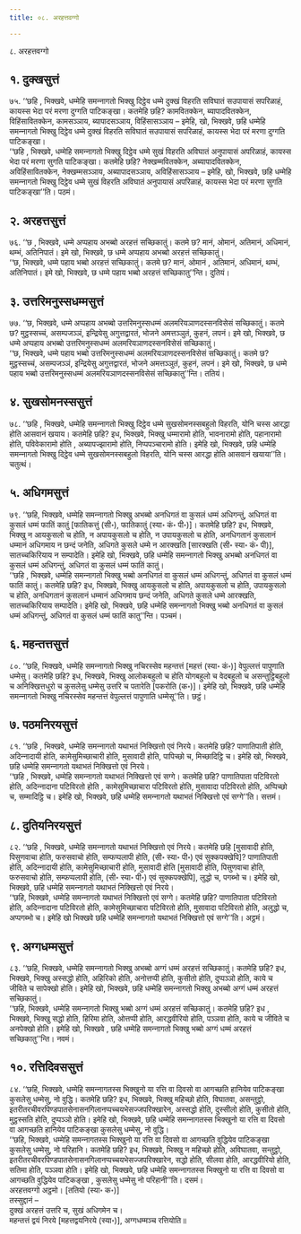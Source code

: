 ```yaml
---
title: ०८. अरहत्तवग्गो

---
```

८. अरहत्तवग्गो  


## १. दुक्खसुत्तं

७५. ‘‘छहि , भिक्खवे, धम्मेहि समन्‍नागतो भिक्खु दिट्ठेव धम्मे दुक्खं विहरति सविघातं सउपायासं सपरिळाहं, कायस्स भेदा परं मरणा दुग्गति पाटिकङ्खा। कतमेहि छहि? कामवितक्‍केन, ब्यापादवितक्‍केन, विहिंसावितक्‍केन, कामसञ्‍ञाय, ब्यापादसञ्‍ञाय, विहिंसासञ्‍ञाय – इमेहि, खो, भिक्खवे, छहि धम्मेहि समन्‍नागतो भिक्खु दिट्ठेव धम्मे दुक्खं विहरति सविघातं सउपायासं सपरिळाहं, कायस्स भेदा परं मरणा दुग्गति पाटिकङ्खा।  
‘‘छहि , भिक्खवे, धम्मेहि समन्‍नागतो भिक्खु दिट्ठेव धम्मे सुखं विहरति अविघातं अनुपायासं अपरिळाहं, कायस्स भेदा परं मरणा सुगति पाटिकङ्खा। कतमेहि छहि? नेक्खम्मवितक्‍केन, अब्यापादवितक्‍केन, अविहिंसावितक्‍केन, नेक्खम्मसञ्‍ञाय, अब्यापादसञ्‍ञाय, अविहिंसासञ्‍ञाय – इमेहि, खो, भिक्खवे, छहि धम्मेहि समन्‍नागतो भिक्खु दिट्ठेव धम्मे सुखं विहरति अविघातं अनुपायासं अपरिळाहं, कायस्स भेदा परं मरणा सुगति पाटिकङ्खा’’ति। पठमं।  


## २. अरहत्तसुत्तं

७६. ‘‘छ , भिक्खवे, धम्मे अप्पहाय अभब्बो अरहत्तं सच्छिकातुं। कतमे छ? मानं, ओमानं, अतिमानं, अधिमानं, थम्भं, अतिनिपातं। इमे खो, भिक्खवे, छ धम्मे अप्पहाय अभब्बो अरहत्तं सच्छिकातुं।  
‘‘छ, भिक्खवे, धम्मे पहाय भब्बो अरहत्तं सच्छिकातुं। कतमे छ? मानं, ओमानं , अतिमानं, अधिमानं, थम्भं, अतिनिपातं। इमे खो, भिक्खवे, छ धम्मे पहाय भब्बो अरहत्तं सच्छिकातु’’न्ति। दुतियं।  


## ३. उत्तरिमनुस्सधम्मसुत्तं

७७. ‘‘छ, भिक्खवे, धम्मे अप्पहाय अभब्बो उत्तरिमनुस्सधम्मं अलमरियञाणदस्सनविसेसं सच्छिकातुं। कतमे छ? मुट्ठस्सच्‍चं, असम्पजञ्‍ञं, इन्द्रियेसु अगुत्तद्वारतं, भोजने अमत्तञ्‍ञुतं, कुहनं, लपनं। इमे खो, भिक्खवे, छ धम्मे अप्पहाय अभब्बो उत्तरिमनुस्सधम्मं अलमरियञाणदस्सनविसेसं सच्छिकातुं।  
‘‘छ, भिक्खवे, धम्मे पहाय भब्बो उत्तरिमनुस्सधम्मं अलमरियञाणदस्सनविसेसं सच्छिकातुं। कतमे छ? मुट्ठस्सच्‍चं, असम्पजञ्‍ञं, इन्द्रियेसु अगुत्तद्वारतं, भोजने अमत्तञ्‍ञुतं, कुहनं, लपनं। इमे खो, भिक्खवे, छ धम्मे पहाय भब्बो उत्तरिमनुस्सधम्मं अलमरियञाणदस्सनविसेसं सच्छिकातु’’न्ति। ततियं।  


## ४. सुखसोमनस्ससुत्तं

७८. ‘‘छहि , भिक्खवे, धम्मेहि समन्‍नागतो भिक्खु दिट्ठेव धम्मे सुखसोमनस्सबहुलो विहरति, योनि चस्स आरद्धा होति आसवानं खयाय। कतमेहि छहि? इध, भिक्खवे, भिक्खु धम्मारामो होति, भावनारामो होति, पहानारामो होति, पविवेकारामो होति , अब्यापज्झारामो होति, निप्पपञ्‍चारामो होति। इमेहि खो, भिक्खवे, छहि धम्मेहि समन्‍नागतो भिक्खु दिट्ठेव धम्मे सुखसोमनस्सबहुलो विहरति, योनि चस्स आरद्धा होति आसवानं खयाया’’ति। चतुत्थं।  


## ५. अधिगमसुत्तं

७९. ‘‘छहि, भिक्खवे, धम्मेहि समन्‍नागतो भिक्खु अभब्बो अनधिगतं वा कुसलं धम्मं अधिगन्तुं, अधिगतं वा कुसलं धम्मं फातिं कातुं [फातिकत्तुं (सी॰), फातिकातुं (स्या॰ कं॰ पी॰)]। कतमेहि छहि? इध, भिक्खवे, भिक्खु न आयकुसलो च होति, न अपायकुसलो च होति, न उपायकुसलो च होति, अनधिगतानं कुसलानं धम्मानं अधिगमाय न छन्दं जनेति, अधिगते कुसले धम्मे न आरक्खति [सारक्खति (सी॰ स्या॰ कं॰ पी)], सातच्‍चकिरियाय न सम्पादेति। इमेहि खो, भिक्खवे, छहि धम्मेहि समन्‍नागतो भिक्खु अभब्बो अनधिगतं वा कुसलं धम्मं अधिगन्तुं, अधिगतं वा कुसलं धम्मं फातिं कातुं।  
‘‘छहि , भिक्खवे, धम्मेहि समन्‍नागतो भिक्खु भब्बो अनधिगतं वा कुसलं धम्मं अधिगन्तुं, अधिगतं वा कुसलं धम्मं फातिं कातुं। कतमेहि छहि? इध, भिक्खवे, भिक्खु आयकुसलो च होति, अपायकुसलो च होति, उपायकुसलो च होति, अनधिगतानं कुसलानं धम्मानं अधिगमाय छन्दं जनेति, अधिगते कुसले धम्मे आरक्खति, सातच्‍चकिरियाय सम्पादेति। इमेहि खो, भिक्खवे, छहि धम्मेहि समन्‍नागतो भिक्खु भब्बो अनधिगतं वा कुसलं धम्मं अधिगन्तुं, अधिगतं वा कुसलं धम्मं फातिं कातु’’न्ति। पञ्‍चमं।  


## ६. महन्तत्तसुत्तं

८०. ‘‘छहि, भिक्खवे, धम्मेहि समन्‍नागतो भिक्खु नचिरस्सेव महन्तत्तं [महत्तं (स्या॰ कं॰)] वेपुल्‍लत्तं पापुणाति धम्मेसु। कतमेहि छहि? इध, भिक्खवे, भिक्खु आलोकबहुलो च होति योगबहुलो च वेदबहुलो च असन्तुट्ठिबहुलो च अनिक्खित्तधुरो च कुसलेसु धम्मेसु उत्तरि च पतारेति [पकरोति (क॰)]। इमेहि खो, भिक्खवे, छहि धम्मेहि समन्‍नागतो भिक्खु नचिरस्सेव महन्तत्तं वेपुल्‍लत्तं पापुणाति धम्मेसू’’ति। छट्ठं।  


## ७. पठमनिरयसुत्तं

८१. ‘‘छहि , भिक्खवे, धम्मेहि समन्‍नागतो यथाभतं निक्खित्तो एवं निरये। कतमेहि छहि? पाणातिपाती होति, अदिन्‍नादायी होति, कामेसुमिच्छाचारी होति, मुसावादी होति, पापिच्छो च, मिच्छादिट्ठि च। इमेहि खो, भिक्खवे, छहि धम्मेहि समन्‍नागतो यथाभतं निक्खित्तो एवं निरये।  
‘‘छहि , भिक्खवे, धम्मेहि समन्‍नागतो यथाभतं निक्खित्तो एवं सग्गे। कतमेहि छहि? पाणातिपाता पटिविरतो होति, अदिन्‍नादाना पटिविरतो होति , कामेसुमिच्छाचारा पटिविरतो होति, मुसावादा पटिविरतो होति, अप्पिच्छो च, सम्मादिट्ठि च। इमेहि खो, भिक्खवे, छहि धम्मेहि समन्‍नागतो यथाभतं निक्खित्तो एवं सग्गे’’ति। सत्तमं।  


## ८. दुतियनिरयसुत्तं

८२. ‘‘छहि , भिक्खवे, धम्मेहि समन्‍नागतो यथाभतं निक्खित्तो एवं निरये। कतमेहि छहि [मुसावादी होति, पिसुणवाचा होति, फरुसवाचो होति, सम्फप्पलापी होति, (सी॰ स्या॰ पी॰) एवं सुक्‍कपक्खेपि]? पाणातिपाती होति, अदिन्‍नादायी होति, कामेसुमिच्छाचारी होति, मुसावादी होति [मुसावादी होति, पिसुणवाचा होति, फरुसवाचो होति, सम्फप्पलापी होति, (सी॰ स्या॰ पी॰) एवं सुक्‍कपक्खेपि], लुद्धो च, पगब्भो च। इमेहि खो, भिक्खवे, छहि धम्मेहि समन्‍नागतो यथाभतं निक्खित्तो एवं निरये।  
‘‘छहि, भिक्खवे, धम्मेहि समन्‍नागतो यथाभतं निक्खित्तो एवं सग्गे। कतमेहि छहि? पाणातिपाता पटिविरतो होति, अदिन्‍नादाना पटिविरतो होति, कामेसुमिच्छाचारा पटिविरतो होति, मुसावादा पटिविरतो होति, अलुद्धो च, अप्पगब्भो च। इमेहि खो भिक्खवे छहि धम्मेहि समन्‍नागतो यथाभतं निक्खित्तो एवं सग्गे’’ति। अट्ठमं।  


## ९. अग्गधम्मसुत्तं

८३. ‘‘छहि, भिक्खवे, धम्मेहि समन्‍नागतो भिक्खु अभब्बो अग्गं धम्मं अरहत्तं सच्छिकातुं। कतमेहि छहि? इध, भिक्खवे, भिक्खु अस्सद्धो होति, अहिरिको होति, अनोत्तप्पी होति, कुसीतो होति, दुप्पञ्‍ञो होति, काये च जीविते च सापेक्खो होति। इमेहि खो, भिक्खवे, छहि धम्मेहि समन्‍नागतो भिक्खु अभब्बो अग्गं धम्मं अरहत्तं सच्छिकातुं।  
‘‘छहि, भिक्खवे, धम्मेहि समन्‍नागतो भिक्खु भब्बो अग्गं धम्मं अरहत्तं सच्छिकातुं। कतमेहि छहि? इध , भिक्खवे, भिक्खु सद्धो होति, हिरिमा होति, ओत्तप्पी होति, आरद्धवीरियो होति, पञ्‍ञवा होति, काये च जीविते च अनपेक्खो होति। इमेहि खो, भिक्खवे , छहि धम्मेहि समन्‍नागतो भिक्खु भब्बो अग्गं धम्मं अरहत्तं सच्छिकातु’’न्ति। नवमं।  


## १०. रत्तिदिवससुत्तं

८४. ‘‘छहि, भिक्खवे, धम्मेहि समन्‍नागतस्स भिक्खुनो या रत्ति वा दिवसो वा आगच्छति हानियेव पाटिकङ्खा कुसलेसु धम्मेसु, नो वुद्धि। कतमेहि छहि? इध, भिक्खवे, भिक्खु महिच्छो होति, विघातवा, असन्तुट्ठो, इतरीतरचीवरपिण्डपातसेनासनगिलानप्पच्‍चयभेसज्‍जपरिक्खारेन, अस्सद्धो होति, दुस्सीलो होति, कुसीतो होति, मुट्ठस्सति होति, दुप्पञ्‍ञो होति। इमेहि खो, भिक्खवे, छहि धम्मेहि समन्‍नागतस्स भिक्खुनो या रत्ति वा दिवसो वा आगच्छति हानियेव पाटिकङ्खा कुसलेसु धम्मेसु, नो वुद्धि।  
‘‘छहि, भिक्खवे, धम्मेहि समन्‍नागतस्स भिक्खुनो या रत्ति वा दिवसो वा आगच्छति वुद्धियेव पाटिकङ्खा कुसलेसु धम्मेसु, नो परिहानि। कतमेहि छहि? इध, भिक्खवे, भिक्खु न महिच्छो होति, अविघातवा, सन्तुट्ठो, इतरीतरचीवरपिण्डपातसेनासनगिलानप्पच्‍चयभेसज्‍जपरिक्खारेन, सद्धो होति, सीलवा होति, आरद्धवीरियो होति, सतिमा होति, पञ्‍ञवा होति। इमेहि खो, भिक्खवे, छहि धम्मेहि समन्‍नागतस्स भिक्खुनो या रत्ति वा दिवसो वा आगच्छति वुद्धियेव पाटिकङ्खा , कुसलेसु धम्मेसु नो परिहानी’’ति। दसमं।  
अरहत्तवग्गो अट्ठमो। [ततियो (स्या॰ क॰)]  
तस्सुद्दानं –  
दुक्खं अरहत्तं उत्तरि च, सुखं अधिगमेन च।  
महन्तत्तं द्वयं निरये [महत्तद्वयनिरये (स्या॰)], अग्गधम्मञ्‍च रत्तियोति॥  